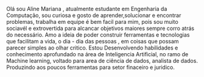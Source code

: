 
Olá sou Aline Mariana , 
atualmente estudante em Engenharia da Computação, 
sou curiosa e gosto de aprender,solucionar  e encontrar problemas,
trabalha em equipe é bem facil para mim, pois sou muito sociavél e extrovertida
para alcancar objetivos maiores sempre corro atrás do necessário.
Amo a ideia de poder construir ferramentas e tecnologias que facilitam 
a vida, o dia - dia das pessoas , em coisas que possam parecer simples ao olhar critico.
Estou Desenvolvendo habilidades e conhecimento aprofundado na
área de Inteligencia Artificial, no ramo de Machine learning, 
voltado para area de ciência de dados, analista de dados. 
Produzindo aos poucos ferramentas para setor finaceiro e juridico.



<!---
alinembs/alinembs is a ✨ special ✨ repository because its `README.md` (this file) appears on your GitHub profile.
You can click the Preview link to take a look at your changes.
--->
